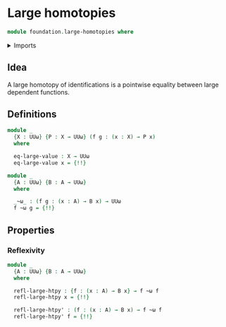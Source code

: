 # Large homotopies

```agda
module foundation.large-homotopies where
```

<details><summary>Imports</summary>

```agda
open import foundation.large-identity-types
open import foundation.universe-levels
```

</details>

## Idea

A large homotopy of identifications is a pointwise equality between large
dependent functions.

## Definitions

```agda
module _
  {X : UUω} {P : X → UUω} (f g : (x : X) → P x)
  where

  eq-large-value : X → UUω
  eq-large-value x = {!!}
```

```agda
module _
  {A : UUω} {B : A → UUω}
  where

  _~ω_ : (f g : (x : A) → B x) → UUω
  f ~ω g = {!!}
```

## Properties

### Reflexivity

```agda
module _
  {A : UUω} {B : A → UUω}
  where

  refl-large-htpy : {f : (x : A) → B x} → f ~ω f
  refl-large-htpy x = {!!}

  refl-large-htpy' : (f : (x : A) → B x) → f ~ω f
  refl-large-htpy' f = {!!}
```
